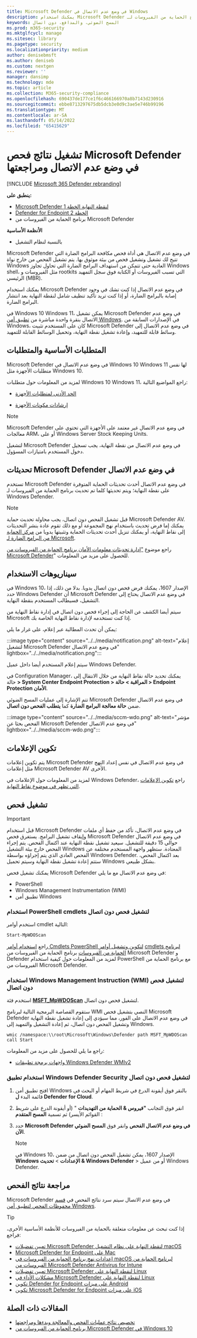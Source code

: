 ```yaml
---
title: Microsoft Defender في وضع عدم الاتصال في Windows
description: يمكنك استخدام Microsoft Defender في وضع عدم الاتصال مباشرة من تطبيق برنامج الحماية من الفيروسات لـ Windows Defender. يمكنك أيضا إدارة كيفية توزيعه في شبكتك.
keywords: المسح الضوئي، والمدافع، دون اتصال
ms.prod: m365-security
ms.mktglfcycl: manage
ms.sitesec: library
ms.pagetype: security
ms.localizationpriority: medium
author: denisebmsft
ms.author: deniseb
ms.custom: nextgen
ms.reviewer: ''
manager: dansimp
ms.technology: mde
ms.topic: article
ms.collection: M365-security-compliance
ms.openlocfilehash: 690437de177ce1f6c466166970a8b7143d230916
ms.sourcegitcommit: ebbe8713297675db5dcb3e0d9c3ae5e746b99196
ms.translationtype: MT
ms.contentlocale: ar-SA
ms.lasthandoff: 05/14/2022
ms.locfileid: "65415629"
---
```

# <a name="run-and-review-the-results-of-a-microsoft-defender-offline-scan"></a>تشغيل نتائج فحص Microsoft Defender في وضع عدم الاتصال ومراجعتها

[!INCLUDE [Microsoft 365 Defender rebranding](../../includes/microsoft-defender.md)]


**ينطبق على:**
- [Microsoft Defender لنقطة النهاية الخطة 1](https://go.microsoft.com/fwlink/p/?linkid=2154037)
- [Defender for Endpoint الخطة 2](https://go.microsoft.com/fwlink/p/?linkid=2154037)
- برنامج الحماية من الفيروسات من Microsoft Defender

**الأنظمة الأساسية**
- بالنسبة لنظام التشغيل

Microsoft Defender في وضع عدم الاتصال هي أداة فحص مكافحة البرامج الضارة التي تتيح لك تشغيل وتشغيل فحص من بيئة موثوق بها. يتم تشغيل الفحص من خارج نواة Windows العادية حتى تتمكن من استهداف البرامج الضارة التي تحاول تجاوز Windows shell، مثل الفيروسات و rootkits التي تسبب الفيروسات أو الكتابة فوق سجل التمهيد الرئيسي (MBR).

يمكنك استخدام Microsoft Defender في وضع عدم الاتصال إذا كنت تشك في وجود إصابة بالبرامج الضارة، أو إذا كنت تريد تأكيد تنظيف شامل لنقطة النهاية بعد انتشار البرامج الضارة.

في Windows 10 Windows 11، يمكن تشغيل Microsoft Defender في وضع عدم الاتصال بنقرة واحدة مباشرة من [تطبيق أمن Windows](microsoft-defender-security-center-antivirus.md). في الإصدارات السابقة من Windows، كان على المستخدم تثبيت Microsoft Defender في وضع عدم الاتصال إلى وسائط قابلة للتمهيد، وإعادة تشغيل نقطة النهاية، وتحميل الوسائط القابلة للتمهيد.

## <a name="prerequisites-and-requirements"></a>المتطلبات الأساسية والمتطلبات

Microsoft Defender في وضع عدم الاتصال في Windows 10 Windows 11 لها نفس متطلبات الأجهزة مثل Windows 10.

لمزيد من المعلومات حول متطلبات Windows 10 Windows 11، راجع المواضيع التالية:

- [الحد الأدنى لمتطلبات الأجهزة](/windows-hardware/design/minimum/minimum-hardware-requirements-overview)

- [إرشادات مكونات الأجهزة](/windows-hardware/design/component-guidelines/components)

> [!NOTE]
> Microsoft Defender في وضع عدم الاتصال غير معتمد على الأجهزة التي تحتوي على معالجات ARM، أو على Windows Server Stock Keeping Units.

لتشغيل Microsoft Defender في وضع عدم الاتصال من نقطة النهاية، يجب تسجيل دخول المستخدم بامتيازات المسؤول.

## <a name="microsoft-defender-offline-updates"></a>تحديثات Microsoft Defender في وضع عدم الاتصال

تستخدم Microsoft Defender في وضع عدم الاتصال أحدث تحديثات الحماية المتوفرة على نقطة النهاية؛ ويتم تحديثها كلما تم تحديث برنامج الحماية من الفيروسات لـ Windows Defender.

> [!NOTE]
> قبل تشغيل الفحص دون اتصال، يجب محاولة تحديث حماية Microsoft Defender AV. يمكنك إما فرض تحديث باستخدام نهج المجموعة أو مع ذلك تقوم عادة بنشر التحديثات إلى نقاط النهاية، أو يمكنك تنزيل أحدث تحديثات الحماية وتثبيتها يدويا من [مركز الحماية من البرامج الضارة لـ Microsoft](https://www.microsoft.com/security/portal/definitions/adl.aspx).

راجع موضوع ["إدارة تحديثات معلومات الأمان برنامج الحماية من الفيروسات من Microsoft Defender](manage-protection-updates-microsoft-defender-antivirus.md)" للحصول على مزيد من المعلومات.

## <a name="usage-scenarios"></a>سيناريوهات الاستخدام

في Windows 10، الإصدار 1607، يمكنك فرض فحص دون اتصال يدويا. بدلا من ذلك، إذا حدد Windows Defender أن Microsoft Defender في وضع عدم الاتصال يحتاج إلى التشغيل، فسيطالب المستخدم بنقطة النهاية.

سيتم أيضا الكشف عن الحاجة إلى إجراء فحص دون اتصال في إدارة نقاط النهاية من Microsoft إذا كنت تستخدمه لإدارة نقاط النهاية الخاصة بك.

يمكن أن تحدث المطالبة عبر إعلام، على غرار ما يلي:

:::image type="content" source="../../media/notification.png" alt-text="إعلام لتشغيل Microsoft Defender في وضع عدم الاتصال" lightbox="../../media/notification.png":::

سيتم إعلام المستخدم أيضا داخل عميل Windows Defender.

في Configuration Manager، يمكنك تحديد حالة نقاط النهاية من خلال الانتقال إلى حالة **> System Center Endpoint Protection > المراقبة > حالة > Endpoint Protection الأمان**.

تتم الإشارة إلى عمليات المسح الضوئي Microsoft Defender في وضع عدم الاتصال ضمن **حالة معالجة البرامج الضارة** كما **يتطلب الفحص دون اتصال**.

:::image type="content" source="../../media/sccm-wdo.png" alt-text="مؤشر الفحص بحثا عن Microsoft Defender في وضع عدم الاتصال" lightbox="../../media/sccm-wdo.png":::

## <a name="configure-notifications"></a>تكوين الإعلامات

يتم تكوين إعلامات Microsoft Defender في وضع عدم الاتصال في نفس إعداد النهج مثل إعلامات Microsoft Defender AV الأخرى.

لمزيد من المعلومات حول الإعلامات في Windows Defender، راجع [تكوين الإعلامات التي تظهر في موضوع نقاط النهاية](configure-notifications-microsoft-defender-antivirus.md).

## <a name="run-a-scan"></a>تشغيل فحص

> [!IMPORTANT]
> قبل استخدام Microsoft Defender في وضع عدم الاتصال، تأكد من حفظ أي ملفات وإيقاف تشغيل البرامج. يستغرق فحص Microsoft Defender في وضع عدم الاتصال حوالي 15 دقيقة للتشغيل. سيعيد تشغيل نقطة النهاية عند اكتمال الفحص. يتم إجراء الفحص خارج بيئة التشغيل Windows المعتادة. ستظهر واجهة المستخدم مختلفة عن الفحص العادي الذي يتم إجراؤه بواسطة Windows Defender. بعد اكتمال الفحص، ستتم إعادة تشغيل نقطة النهاية وسيتم تحميل Windows بشكل طبيعي.

يمكنك تشغيل فحص Microsoft Defender في وضع عدم الاتصال مع ما يلي:

- PowerShell
- Windows Management Instrumentation (WMI)
- تطبيق أمن Windows



### <a name="use-powershell-cmdlets-to-run-an-offline-scan"></a>استخدام PowerShell cmdlets لتشغيل فحص دون اتصال

استخدم أوامر cmdlet التالية:

```PowerShell
Start-MpWDOScan
```

راجع [استخدام أوامر Cmdlets PowerShell لتكوين وتشغيل أوامر](use-powershell-cmdlets-microsoft-defender-antivirus.md) [cmdlets لبرنامج الحماية من الفيروسات](/powershell/module/defender/) برنامج الحماية من الفيروسات من Microsoft Defender و Defender لمزيد من المعلومات حول كيفية استخدام PowerShell مع برنامج الحماية من الفيروسات من Microsoft Defender.

### <a name="use-windows-management-instruction-wmi-to-run-an-offline-scan"></a>استخدام Windows Management Instruction (WMI) لتشغيل فحص دون اتصال

استخدم فئة [**MSFT_MpWDOScan**](/previous-versions/windows/desktop/legacy/dn455323(v=vs.85)) لتشغيل فحص دون اتصال.

ستقوم القصاصة البرمجية التالية لبرنامج WMI النصي بتشغيل فحص Microsoft Defender في وضع عدم الاتصال على الفور، مما سيؤدي إلى إعادة تشغيل نقطة النهاية وتشغيل الفحص دون اتصال، ثم إعادة التشغيل والتمهيد إلى Windows.

```console
wmic /namespace:\\root\Microsoft\Windows\Defender path MSFT_MpWDOScan call Start
```

راجع ما يلي للحصول على مزيد من المعلومات:

- [واجهات برمجة تطبيقات Windows Defender WMIv2](/previous-versions/windows/desktop/defender/windows-defender-wmiv2-apis-portal)

### <a name="use-the-windows-defender-security-app-to-run-an-offline-scan"></a>استخدام تطبيق Windows Defender Security لتشغيل فحص دون اتصال

1. افتح تطبيق أمن Windows بالنقر فوق أيقونة الدرع في شريط المهام أو البحث في قائمة البدء **ل Defender for Cloud**.

2. انقر فوق التجانب **"فيروس & الحماية من التهديدات** " (أو أيقونة الدرع على شريط القوائم الأيسر) ثم تسمية **المسح المتقدم** :

3. حدد **Microsoft Defender في وضع عدم الاتصال الفحص** وانقر فوق **المسح الضوئي الآن**.

    > [!NOTE]
    > في Windows 10، الإصدار 1607، يمكن تشغيل الفحص دون اتصال من ضمن **Windows الإعدادات** \> **تحديث & Windows Defender** \> أو من عميل Windows Defender.

## <a name="review-scan-results"></a>مراجعة نتائج الفحص

Microsoft Defender في وضع عدم الاتصال سيتم سرد نتائج الفحص في [قسم محفوظات الفحص لتطبيق أمن Windows](microsoft-defender-security-center-antivirus.md).

> [!TIP]
> إذا كنت تبحث عن معلومات متعلقة بالحماية من الفيروسات للأنظمة الأساسية الأخرى، فراجع:
> - [تعيين تفضيلات Microsoft Defender لنقطة النهاية على نظام التشغيل macOS](mac-preferences.md)
> - [Microsoft Defender for Endpoint على Mac](microsoft-defender-endpoint-mac.md)
> - [إعدادات نهج برنامج الحماية من الفيروسات في macOS لبرنامج الحماية من الفيروسات من Microsoft Defender Antivirus for Intune](/mem/intune/protect/antivirus-microsoft-defender-settings-macos)
> - [تعيين تفضيلات Microsoft Defender لنقطة النهاية على Linux](linux-preferences.md)
> - [مشكلات الأداء في Microsoft Defender لنقطة النهاية على Linux](microsoft-defender-endpoint-linux.md)
> - [تكوين Defender for Endpoint على ميزات Android](android-configure.md)
> - [تكوين Microsoft Defender for Endpoint على ميزات iOS](ios-configure-features.md)

## <a name="related-articles"></a>المقالات ذات الصلة

- [تخصيص نتائج عمليات الفحص والمعالجة وبدءها ومراجعتها](customize-run-review-remediate-scans-microsoft-defender-antivirus.md)
- [برنامج الحماية من الفيروسات من Microsoft Defender في Windows 10](microsoft-defender-antivirus-in-windows-10.md)
